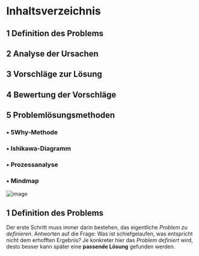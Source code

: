 <!--

author:   Veit Köppen
email:    veit.koeppen@fh-potsdam.de
version:  0.0.1
language: de
narrator: Deutsch Female

import:   https://github.com/liascript/CodeRunner

-->

# Inhaltsverzeichnis 

## 1 Definition des Problems
## 2 Analyse der Ursachen
## 3 Vorschläge zur Lösung
## 4 Bewertung der Vorschläge
## 5 Problemlösungsmethoden 

### •	5Why-Methode

### •	Ishikawa-Diagramm

### •	Prozessanalyse

### •	Mindmap


![image](https://karrierebibel.de/wp-content/uploads/2019/06/Problemloesung-Probleme-Loesen-Flowchart.jpg)


## 1 Definition des Problems

Der erste Schritt muss immer darin bestehen, das eigentliche _Problem zu definieren_.
Antworten auf die Frage: Was ist schiefgelaufen, was entspricht nicht dem erhofften Ergebnis? 
Je konkreter hier das _Problem definiert_ wird, desto besser kann später eine **passende Lösung** gefunden werden.
